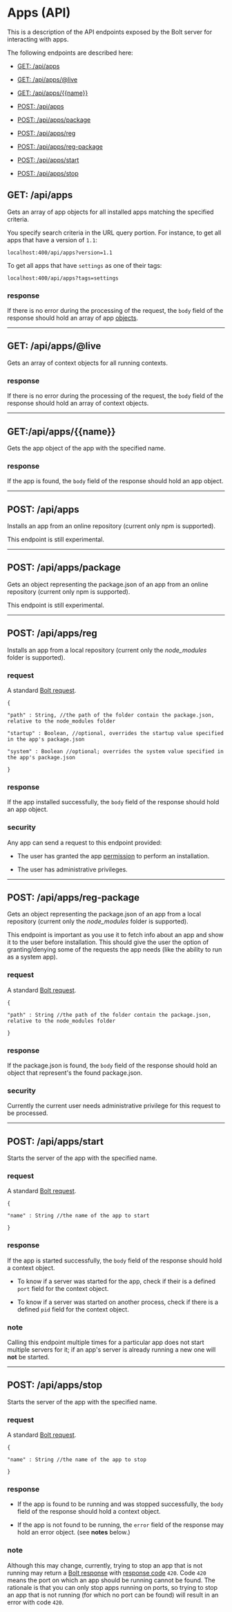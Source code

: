 # Apps \(API\)

This is a description of the API endpoints exposed by the Bolt server for interacting with apps.

The following endpoints are described here:

* [GET: /api/apps](#get-apiapps)

* [GET: /api/apps/@live](#get-apiappslive)

* [GET: /api/apps/\{\{name\}\}](#getapiappsname)

* [POST: /api/apps](#post-apiapps)

* [POST: /api/apps/package](#post-apiappspackage)

* [POST: /api/apps/reg](#post-apiappsreg)

* [POST: /api/apps/reg-package](#post-apiappsreg-package)

* [POST: \/api\/apps\/start](#post-apiappsstart)

* [POST: \/api\/apps\/stop](#post-apiappsstop)

## GET: /api/apps

Gets an array of app objects for all installed apps matching the specified criteria.

You specify search criteria in the URL query portion. For instance, to get all apps that have a version of `1.1`:

`localhost:400/api/apps?version=1.1`

To get all apps that have `settings` as one of their tags:

`localhost:400/api/apps?tags=settings`

### response

If there is no error during the processing of the request, the `body` field of the response should hold an array of app [objects](objects.md).

---

## GET: /api/apps/@live

Gets an array of context objects for all running contexts.

### response

If there is no error during the processing of the request, the `body` field of the response should hold an array of context objects.

---

## GET:/api/apps/\{\{name\}\}

Gets the app object of the app with the specified name.

### response

If the app is found, the `body` field of the response should hold an app object.

---

## POST: /api/apps

Installs an app from an online repository \(current only npm is supported\).

This endpoint is still experimental.

---

## POST: /api/apps/package

Gets an object representing the package.json of an app from an online repository \(current only npm is supported\).

This endpoint is still experimental.

---

## POST: /api/apps/reg

Installs an app from a local repository \(current only the _node\_modules_ folder is supported\).

### request

A standard [Bolt request](bolt-request.md).

`{`

`"path" : String, //the path of the folder contain the package.json, relative to the node_modules folder`

`"startup" : Boolean, //optional, overrides the startup value specified in the app's package.json`

`"system" : Boolean //optional; overrides the system value specified in the app's package.json`

`}`

### response

If the app installed successfully, the `body` field of the response should hold an app object.

### security

Any app can send a request to this endpoint provided:

* The user has granted the app [permission](user-permissions.md) to perform an installation.

* The user has administrative privileges.

---

## POST: /api/apps/reg-package

Gets an object representing the package.json of an app from a local repository \(current only the _node\_modules_ folder is supported\).

This endpoint is important as you use it to fetch info about an app and show it to the user before installation. This should give the user the option of granting/denying some of the requests the app needs \(like the ability to run as a system app\).

### request

A standard [Bolt request](bolt-request.md).

`{`

`"path" : String //the path of the folder contain the package.json, relative to the node_modules folder`

`}`

### response

If the package.json is found, the `body` field of the response should hold an object that represent's the found package.json.

### security

Currently the current user needs administrative privilege for this request to be processed.

---

## POST: /api/apps/start

Starts the server of the app with the specified name.

### request

A standard [Bolt request](bolt-request.md).

`{`

`"name" : String //the name of the app to start`

`}`

### response

If the app is started successfully, the `body` field of the response should hold a context object.

* To know if a server was started for the app, check if their is a defined `port` field for the context object.

* To know if a server was started on another process, check if there is a defined `pid` field for the context object.

### note

Calling this endpoint multiple times for a particular app does not start multiple servers for it; if an app's server is already running a new one will **not** be started.

---

## POST: /api/apps/stop

Starts the server of the app with the specified name.

### request

A standard [Bolt request](bolt-request.md).

`{`

`"name" : String //the name of the app to stop`

`}`

### response

* If the app is found to be running and was stopped successfully, the `body` field of the response should hold a context object.

* If the app is not found to be running, the `error` field of the response may hold an error object. \(see **notes** below.\)

### note

Although this may change, currently, trying to stop an app that is not running may return a [Bolt response](bolt-response.md) with [response code](bolt-response-codes.md) `420`. Code `420` means the port on which an app should be running cannot be found. The rationale is that you can only stop apps running on ports, so trying to stop an app that is not running \(for which no port can be found\) will result in an error with code `420`.

